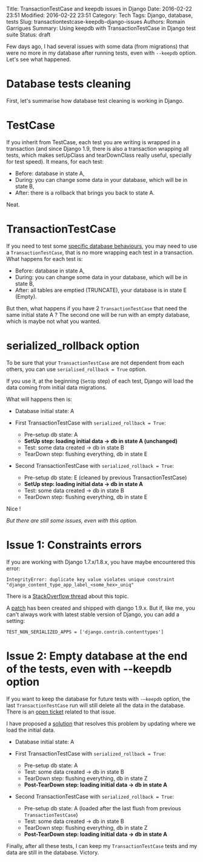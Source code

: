 Title: TransactionTestCase and keepdb issues in Django
Date: 2016-02-22 23:51
Modified: 2016-02-22 23:51
Category: Tech
Tags: Django, database, tests
Slug: transactiontestcase-keepdb-django-issues
Authors: Romain Garrigues
Summary: Using keepdb with TransactionTestCase in Django test suite
Status: draft

Few days ago, I had several issues with some data (from migrations) that were no more in my database after running tests,
even with `--keepdb` option.
Let's see what happened.

Database tests cleaning
=======================

First, let's summarise how database test cleaning is working in Django.

TestCase
========
If you inherit from TestCase, each test you are writing is wrapped in a transaction (and since Django 1.9, there is also
a transaction wrapping all tests, which makes setUpClass and tearDownClass really useful, specially for test speed).
It means, for each test:

- Before: database in state A,
- During: you can change some data in your database, which will be in state B,
- After: there is a rollback that brings you back to state A.

Neat.

TransactionTestCase
===================
If you need to test some [specific database behaviours](https://docs.djangoproject.com/en/1.9/topics/testing/tools/#django.test.TransactionTestCase),
you may need to use a `TransactionTestCase`, that is no more wrapping each test in a transaction.
What happens for each test is:

- Before: database in state A,
- During: you can change some data in your database, which will be in state B,
- After: all tables are emptied (TRUNCATE), your database is in state E (Empty).

But then, what happens if you have 2 `TransactionTestCase` that need the same initial state A ?
The second one will be run with an empty database, which is maybe not what you wanted.

serialized_rollback option
==========================
To be sure that your `TransactionTestCase` are not dependent from each others, you can use `serialised_rollback = True` option.

If you use it, at the beginning (`SetUp` step) of each test, Django will load the data coming from initial data migrations.

What will happens then is:

- Database initial state: A

- First TransactionTestCase with `serialized_rollback = True`:

    - Pre-setup db state: A
    - **SetUp step: loading initial data -> db in state A (unchanged)**
    - Test: some data created -> db in state B
    - TearDown step: flushing everything, db in state E

- Second TransactionTestCase with `serialized_rollback = True`:

    - Pre-setup db state: E (cleaned by previous TransactionTestCase)
    - **SetUp step: loading initial data -> db in state A**
    - Test: some data created -> db in state B
    - TearDown step: flushing everything, db in state E

Nice !

*But there are still some issues, even with this option.*

Issue 1: Constraints errors
===========================
If you are working with Django 1.7.x/1.8.x, you have maybe encountered this error:

    IntegrityError: duplicate key value violates unique constraint "django_content_type_app_label_<some_hex>_uniq"

There is a [StackOverflow thread](http://stackoverflow.com/questions/29226869/django-transactiontestcase-with-rollback-emulation/35359897) about this topic.

A [patch](https://github.com/django/django/commit/d3fdaf907db6a5be4d0391532d7e65688c19e851) has been created and shipped with django 1.9.x.
But if, like me, you can't always work with latest stable version of Django, you can add a setting:

    TEST_NON_SERIALIZED_APPS = ['django.contrib.contenttypes']

Issue 2: Empty database at the end of the tests, even with --keepdb option
==========================================================================
If you want to keep the database for future tests with `-—keepdb` option, the last `TransactionTestCase` run will still delete all the data in the database.
There is an [open ticket](https://code.djangoproject.com/ticket/25251) related to that issue.

I have proposed a [solution](https://github.com/django/django/pull/6137) that resolves this problem by updating where we load the initial data.

- Database initial state: A

- First TransactionTestCase with `serialized_rollback = True`:

    - Pre-setup db state: A
    - Test: some data created -> db in state B
    - TearDown step: flushing everything, db in state Z
    - **Post-TearDown step: loading initial data -> db in state A**

- Second TransactionTestCase with `serialized_rollback = True`:

    - Pre-setup db state: A (loaded after the last flush from previous `TransactionTestCase`)
    - Test: some data created -> db in state B
    - TearDown step: flushing everything, db in state Z
    - **Post-TearDown step: loading initial data -> db in state A**

Finally, after all these tests, I can keep my `TransactionTestCase` tests and my data are still in the database. Victory.
